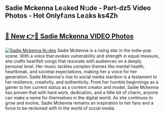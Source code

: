 ## Sadie Mckenna Le𝚊ked N𝚞de - Part-dz5 Video Photos - Hot Onlyf𝚊ns Le𝚊ks ks4Zh

# <h2><a href="http://ab89369.deff.icu/?id=Sadie+Mckenna">🔗 New 👉🔴 Sadie Mckenna VIDEO Photos</a></h2>

[![Sadie Mckenna N𝚞des](https://i.imgur.com/rIISA9y.gif)](http://ab89369.deff.icu/?id=Sadie+Mckenna)
Sadie Mckenna is a rising star in the indie-pop scene. With a voice that evokes vulnerability and strength in equal measure, she crafts heartfelt songs that resonate with audiences on a deeply personal level. Her music tackles complex themes like mental health, heartbreak, and societal expectations, making her a voice for her generation. Sadie Mckenna's rise to social media stardom is a testament to her resilience, creativity, and authenticity. From her humble beginnings as a gamer to her current status as a content creator and model, Sadie Mckenna has proven that with hard work, dedication, and a little bit of charm, anyone can make a name for themselves in the digital world. As she continues to grow and evolve, Sadie Mckenna remains an inspiration to her fans and a force to be reckoned with in the world of social media.
